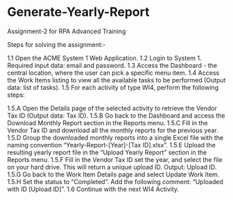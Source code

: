 # Generate-Yearly-Report
Assignment-2 for RPA Advanced Training

Steps for solving the assignment:-

1.1 Open the ACME System 1 Web Application.
1.2 Login to System 1. Required input data: email and password.
1.3 Access the Dashboard - the central location, where the user can pick a specific menu item.
1.4 Access the Work Items listing to view all the available tasks to be performed (Output data: list of tasks).
1.5 For each activity of type WI4, perform the following steps:

1.5.A Open the Details page of the selected activity to retrieve the Vendor Tax ID (Output data: Tax ID).
1.5.B Go back to the Dashboard and access the Download Monthly Report section in the Reports menu.
1.5.C Fill in the Vendor Tax ID and download all the monthly reports for the previous year.
1.5.D Group the downloaded monthly reports into a single Excel file with the naming convention
“Yearly-Report-[Year]-[Tax ID].xlsx”.
1.5.E Upload the resulting yearly report file in the “Upload Yearly Report” section in the Reports menu.
1.5.F Fill in the Vendor Tax ID set the year, and select the file on your hard drive. This will return a unique upload ID.
Output: Upload ID.
1.5.G Go back to the Work Item Details page and select Update Work Item.
1.5.H Set the status to “Completed”. Add the following comment: “Uploaded with ID [Upload ID]”.
1.6 Continue with the next WI4 Activity.
